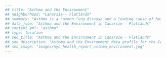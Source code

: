 ```yaml
---
## title: "Asthma and the Environment"
## neighborhood: "Canarsie - Flatlands"
## summary: "Asthma is a common lung disease and a leading cause of hospitalizations for children under 15 years old. This report provides a summary of asthma indicators by neighborhood. It also describes housing and neighborhood characteristics that can make asthma worse."
## data_json: "Asthma and the Environment in Canarsie - Flatlands"
## content_yml: "asthma"
## type: location
## seo_title: "Asthma and the Environment in Canarsie - Flatlands"
## seo_description: "Asthma and the Environment data profile for the Canarsie - Flatlands neighborhood of NYC."
## seo_image: "images/nyc_health_report_asthma_environment.jpg"
---
```


